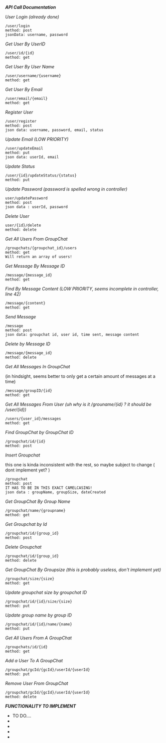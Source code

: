 ***API Call Documentation***

*User Login (already done)*
```
/user/login
method: post
jsonData: username, password
```

*Get User By UserID*



```
/user/id/{id}
method: get
```

*Get User By User Name*

```
/user/username/{username}
method: get
```

*Get User By Email*

```
/user/email/{email}
method: get
```

*Register User*

```
/user/register
method: post
json data: username, password, email, status
```

*Update Email (LOW PRIORITY)*
```
/user/updateEmail
method: put
json data: userId, email
```

*Update Status*

```
/user/{id}/updateStatus/{status}
method: put
```

*Update Password (password is spelled wrong in controller)*

```
user/updatePassword
method: post
json data : userId, password
```

*Delete User*

```
user/{id}/delete
method: delete
```

*Get All Users From GroupChat*

```
/groupchats/{groupchat_id}/users
method: get
Will return an array of users!
```

*Get Message By Message ID*

```
/message/{message_id}
method: get
```

*Find By Message Content (LOW PRIORITY, seems incomplete in controller, line 42)*

```
/message/{content} 
method: get
```

*Send Message*

```
/message
method: post
json data: groupchat id, user id, time sent, message content
```

*Delete by Message ID*

```
/message/{message_id}
method: delete
```

*Get All Messages In GroupChat*

<p>(in hindsight, seems better to only get a certain amount of messages at a time)
</p>

```
/message/groupID/{id}
method: get
```

*Get All Messages From User (uh why is it /grouname/{id} ? it should be /user/{id})*

```
/users/{user_id}/messages
method: get
```

*Find GroupChat by GroupChat ID*

```
/groupchat/id/{id}
method: post
```

*Insert Groupchat*

<p>this one is kinda inconsistent with the rest, so maybe subject to change ( dont implement yet? )
</p>

```
/groupchat
method: post
IT HAS TO BE IN THIS EXACT CAMELCASING!
json data : groupName, groupSize, dateCreated
```

*Get GroupChat By Group Name*

```
/groupchat/name/{groupname}
method: get
```
*Get Groupchat by Id*

```
/groupchat/id/{group_id}
method: post
```
*Delete Groupchat*

```
/groupchat/id/{group_id}
method: delete
```

*Get GroupChat By Groupsize (this is probably useless, don't implement yet)*

```
/groupchat/size/{size}
method: get
```

*Update groupchat size by groupchat ID*

```
/groupchat/id/{id}/size/{size}
method: put
```

*Update group name by group ID*

```
/groupchat/id/{id}/name/{name}
method: put
```

*Get All Users From A GroupChat*

```
/groupchats/id/{id}
method: get
```

*Add a User To A GroupChat*

```
/groupchat/gcId/{gcId}/userId/{userId}
method: put
```

*Remove User From GroupChat*

```
/groupchat/gcId/{gcId}/userId/{userId}
method: delete
```

***FUNCTIONALITY TO IMPLEMENT***
<ul>
    <li>TO DO....</li>
    <li> </li>
    <li> </li>
    <li> </li>
    <li> </li>
</ul>